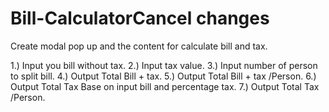# Bill-CalculatorCancel changes
Create modal pop up and the content for calculate bill and tax.



1.) Input you bill without tax.
2.) Input tax value.
3.) Input number of person to split bill.
4.) Output Total Bill + tax.
5.) Output Total Bill + tax /Person.
6.) Output Total Tax Base on input bill and percentage tax.
7.) Output Total Tax /Person.
